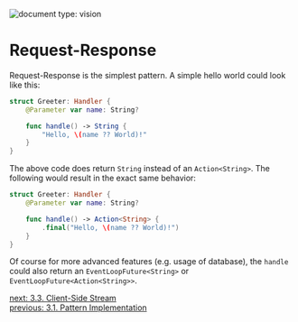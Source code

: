 ![document type: vision](https://themomax.github.io/resources/markdown-labels/document_type_vision.svg)

# Request-Response

Request-Response is the simplest pattern. A simple hello world could look like this:

```swift
struct Greeter: Handler {
    @Parameter var name: String?

    func handle() -> String {
        "Hello, \(name ?? World)!"
    }
}
```

The above code does return `String` instead of an `Action<String>`. The following would result in the exact same behavior:

```swift
struct Greeter: Handler {
    @Parameter var name: String?

    func handle() -> Action<String> {
        .final("Hello, \(name ?? World)!")
    }
}
```

Of course for more advanced features (e.g. usage of database), the `handle` could also return an `EventLoopFuture<String>` or `EventLoopFuture<Action<String>>`.


[next: 3.3. Client-Side Stream](./3.3.%20Client-Side%20Stream.md)  
[previous: 3.1. Pattern Implementation](./3.1.%20Pattern%20Implementation.md)